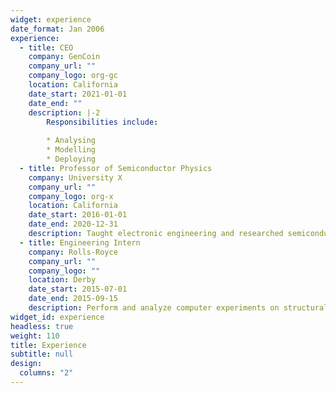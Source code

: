 ```yaml
---
widget: experience
date_format: Jan 2006
experience:
  - title: CEO
    company: GenCoin
    company_url: ""
    company_logo: org-gc
    location: California
    date_start: 2021-01-01
    date_end: ""
    description: |-2
        Responsibilities include:
        
        * Analysing
        * Modelling
        * Deploying
  - title: Professor of Semiconductor Physics
    company: University X
    company_url: ""
    company_logo: org-x
    location: California
    date_start: 2016-01-01
    date_end: 2020-12-31
    description: Taught electronic engineering and researched semiconductor physics.
  - title: Engineering Intern
    company: Rolls-Royce
    company_url: ""
    company_logo: ""
    location: Derby
    date_start: 2015-07-01
    date_end: 2015-09-15
    description: Perform and analyze computer experiments on structural impact analysis of multiple aircraft engine fan CAD designs using Finite Elements Analysis software.
widget_id: experience
headless: true
weight: 110
title: Experience
subtitle: null
design:
  columns: "2"
---
```

